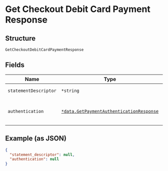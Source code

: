 
# Get Checkout Debit Card Payment Response

## Structure

`GetCheckoutDebitCardPaymentResponse`

## Fields

| Name | Type | Tags | Description |
|  --- | --- | --- | --- |
| `statementDescriptor` | `*string` | Optional | Descrição na fatura |
| `authentication` | [`*data.GetPaymentAuthenticationResponse`](../../doc/models/get-payment-authentication-response.md) | Optional | Payment Authentication response object data |

## Example (as JSON)

```json
{
  "statement_descriptor": null,
  "authentication": null
}
```

